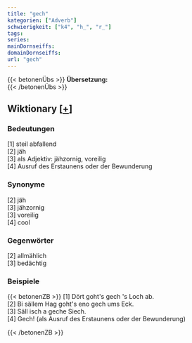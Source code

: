 ```yaml
---
title: "gech"
kategorien: ["Adverb"]
schwierigkeit: ["k4", "h_", "r_"]
tags:
series:
mainDornseiffs:
domainDornseiffs:
url: "gech"
---
```


{{< betonenÜbs >}}
**Übersetzung:**  
{{< /betonenÜbs >}}

## Wiktionary [[+](https://de.wiktionary.org/wiki/gech)]

### Bedeutungen
[1] steil abfallend  
[2] jäh  
[3] als Adjektiv: jähzornig, voreilig  
[4] Ausruf des Erstaunens oder der Bewunderung  

### Synonyme
[2] jäh  
[3] jähzornig  
[3] voreilig  
[4] cool  

### Gegenwörter
[2] allmählich  
[3] bedächtig  

### Beispiele
{{< betonenZB >}}
[1] Dört goht's gech 's Loch ab.  
[2] Bi sällem Hag goht's eno gech ums Eck.  
[3] Säll isch a geche Siech.  
[4] Gech! (als Ausruf des Erstaunens oder der Bewunderung)  

{{< /betonenZB >}}

